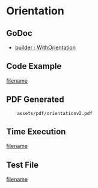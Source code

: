 # Orientation

## GoDoc
* [builder : WithOrientation](https://pkg.go.dev/github.com/johnfercher/maroto/v2/pkg/config#CfgBuilder.WithOrientation)

## Code Example
[filename](../../assets/examples/orientation/v2/main.go ':include :type=code')

## PDF Generated
```pdf
	assets/pdf/orientationv2.pdf
```

## Time Execution
[filename](../../assets/text/orientationv2.txt  ':include :type=code')

## Test File
[filename](https://raw.githubusercontent.com/johnfercher/maroto/master/test/maroto/examples/orientation.json  ':include :type=code')